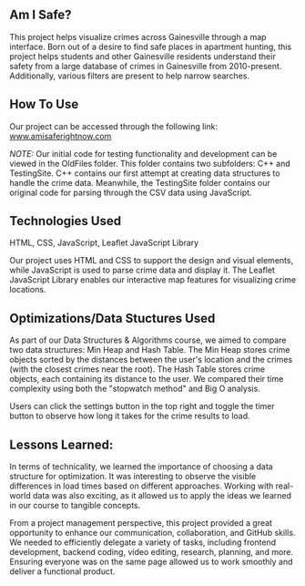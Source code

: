 ## Am I Safe?

This project helps visualize crimes across Gainesville through a map interface. Born out of a desire to find safe places in apartment hunting, this project helps students and other Gainesville residents understand their safety from a large database of crimes in Gainesville from 2010-present. Additionally, various filters are present to help narrow searches.

## How To Use
Our project can be accessed through the following link: www.amisaferightnow.com

_NOTE:_
Our initial code for testing functionality and development can be viewed in the OldFiles folder. This folder contains two subfolders: C++ and TestingSite. C++ contains our first attempt at creating data structures to handle the crime data. Meanwhile, the TestingSite folder contains our original code for parsing through the CSV data using JavaScript.

## Technologies Used
HTML, CSS, JavaScript, Leaflet JavaScript Library

Our project uses HTML and CSS to support the design and visual elements, while JavaScript is used to parse crime data and display it. The Leaflet JavaScript Library enables our interactive map features for visualizing crime locations.

## Optimizations/Data Stuctures Used 
As part of our Data Structures & Algorithms course, we aimed to compare two data structures: Min Heap and Hash Table. The Min Heap stores crime objects sorted by the distances between the user's location and the crimes (with the closest crimes near the root). The Hash Table stores crime objects, each containing its distance to the user. We compared their time complexity using both the "stopwatch method" and Big O analysis. 

Users can click the settings button in the top right and toggle the timer button to observe how long it takes for the crime results to load.

## Lessons Learned:
In terms of technicality, we learned the importance of choosing a data structure for optimization. It was interesting to observe the visible differences in load times based on different approaches. Working with real-world data was also exciting, as it allowed us to apply the ideas we learned in our course to tangible concepts. 

From a project management perspective, this project provided a great opportunity to enhance our communication, collaboration, and GitHub skills. We needed to efficiently delegate a variety of tasks, including frontend development, backend coding, video editing, research, planning, and more. Ensuring everyone was on the same page allowed us to work smoothly and deliver a functional product.

